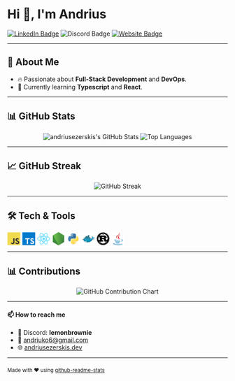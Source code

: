 <!--
**andriusezerskis/andriusezerskis** is a ✨ _special_ ✨ repository because its `README.md` (this file) appears on your GitHub profile.
-->

# Hi 👋, I'm Andrius

[![LinkedIn Badge](https://img.shields.io/badge/-Andrius%20Ezerskis-blue?style=flat&logo=Linkedin&logoColor=white&link=https://www.linkedin.com/in/andrius-ezerskis)](https://www.linkedin.com/in/andrius-ezerskis) 
![Discord Badge](https://img.shields.io/badge/Discord-lemonbrownie-7289DA?style=flat&logo=discord&logoColor=white)
[![Website Badge](https://img.shields.io/badge/andriusezerskis.dev-lightgrey)](https://andriusezerskis.dev)

---

## 🔭 About Me
- 🔥 Passionate about **Full-Stack Development** and **DevOps**.
- 🌱 Currently learning **Typescript** and **React**.

---

## 📊 GitHub Stats

<div align="center">
  <img height="180em" src="https://github-readme-stats.vercel.app/api?username=andriusezerskis&theme=dracula&show_icons=true&include_all_commits=true" alt="andriusezerskis's GitHub Stats" />
  <img height="180em" src="https://github-readme-stats.vercel.app/api/top-langs/?username=andriusezerskis&theme=dracula&layout=compact" alt="Top Languages" />
</div>

---

## 📈 GitHub Streak

<div align="center">
  <img src="https://github-readme-streak-stats.herokuapp.com/?user=andriusezerskis&theme=dracula&hide_border=true" alt="GitHub Streak" />
</div>

---

## 🛠️ Tech & Tools

<div style="display: inline_block">
  <img align="center" alt="JavaScript" height="30" src="https://raw.githubusercontent.com/devicons/devicon/master/icons/javascript/javascript-original.svg" />
  <img align="center" alt="TypeScript" height="30" src="https://raw.githubusercontent.com/devicons/devicon/master/icons/typescript/typescript-original.svg" />
  <img align="center" alt="React" height="30" src="https://raw.githubusercontent.com/devicons/devicon/master/icons/react/react-original.svg" />
  <img align="center" alt="Node.js" height="30" src="https://raw.githubusercontent.com/devicons/devicon/master/icons/nodejs/nodejs-original.svg" />
  <img align="center" alt="Python" height="30" src="https://raw.githubusercontent.com/devicons/devicon/master/icons/python/python-original.svg" />
  <img align="center" alt="Docker" height="30" src="https://raw.githubusercontent.com/devicons/devicon/master/icons/docker/docker-original.svg" />
  <img align="center" alt="Rust" height="30" src="https://raw.githubusercontent.com/devicons/devicon/master/icons/rust/rust-original.svg" />
  <img align="center" alt="Java" height="30" src="https://raw.githubusercontent.com/devicons/devicon/master/icons/java/java-original.svg" />
</div>

---

## 📊 Contributions

<div align="center">
  <img src="https://ghchart.rshah.org/andriusezerskis" alt="GitHub Contribution Chart" />
</div>

---

#### 📫 How to reach me

- 💬 Discord: **lemonbrownie**
- 📨 andriuko6@gmail.com 
- 🌐 [andriusezerskis.dev](https://andriusezerskis.dev)  

---

<sub>Made with ❤️ using [github-readme-stats](https://github.com/anuraghazra/github-readme-stats)</sub>
